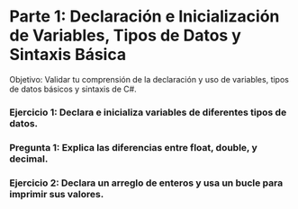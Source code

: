 # Parte 1: Declaración e Inicialización de Variables, Tipos de Datos y Sintaxis Básica

Objetivo: Validar tu comprensión de la declaración y uso de variables, tipos de datos básicos y sintaxis de C#.


### Ejercicio 1: Declara e inicializa variables de diferentes tipos de datos.

### Pregunta 1: Explica las diferencias entre float, double, y decimal.

### Ejercicio 2: Declara un arreglo de enteros y usa un bucle para imprimir sus valores.

